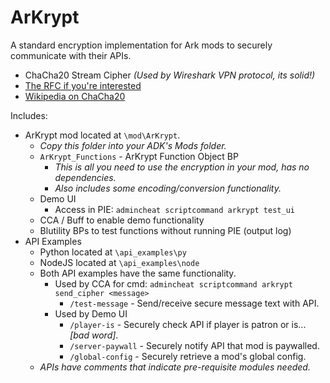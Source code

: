 # ArKrypt
 A standard encryption implementation for Ark mods to securely communicate with their APIs.
   - ChaCha20 Stream Cipher _(Used by Wireshark VPN protocol, its solid!)_ 
   - [The RFC if you're interested](https://datatracker.ietf.org/doc/html/rfc8439)
   - [Wikipedia on ChaCha20](https://en.wikipedia.org/wiki/Salsa20#ChaCha_variant)

 Includes: 
  - ArKrypt mod located at `\mod\ArKrypt`. 
    - _Copy this folder into your ADK's Mods folder._
    - `ArKrypt_Functions` - ArKrypt Function Object BP
      - _This is all you need to use the encryption in your mod, has no dependencies._
      - _Also includes some encoding/conversion functionality._
    - Demo UI 
      - Access in PIE: `admincheat scriptcommand arkrypt test_ui`
    - CCA / Buff to enable demo functionality
    - Blutility BPs to test functions without running PIE (output log)
  - API Examples
    - Python located at `\api_examples\py`
    - NodeJS located at `\api_examples\node`
    - Both API examples have the same functionality. 
      - Used by CCA for cmd: `admincheat scriptcommand arkrypt send_cipher <message>`
        - `/test-message` - Send/receive secure message text with API. 
      - Used by Demo UI
        - `/player-is` - Securely check API if player is patron or is... _[bad word]_.
        - `/server-paywall` - Securely notify API that mod is paywalled.
        - `/global-config` - Securely retrieve a mod's global config.
    - *APIs have comments that indicate pre-requisite modules needed.*

